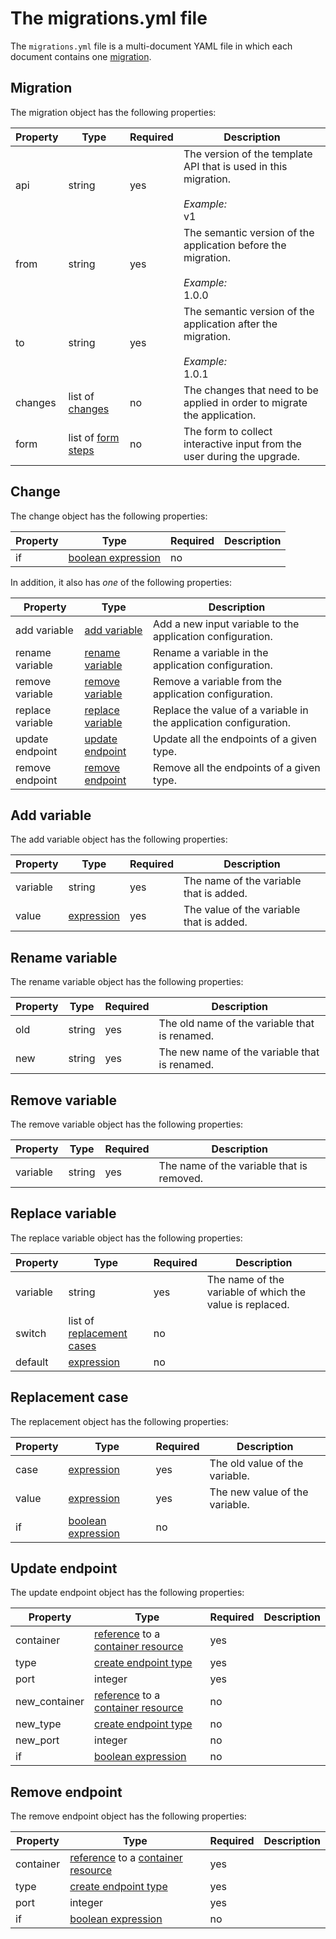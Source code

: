 # The migrations.yml file

The `migrations.yml` file is a multi-document YAML file in which each document contains one [migration](#migration).

## Migration

The migration object has the following properties:

| Property | Type | Required | Description |
|---|---|---|---|
| api | string | yes | The version of the template API that is used in this migration. <br><br> *Example:* <br> v1 |
| from | string | yes | The semantic version of the application before the migration. <br><br> *Example:* <br> 1.0.0 |
| to | string | yes | The semantic version of the application after the migration. <br><br> *Example:* <br> 1.0.1 |
| changes | list of [changes](#change) | no | The changes that need to be applied in order to migrate the application. |
| form | list of [form steps](template.md#form-step) | no | The form to collect interactive input from the user during the upgrade. |

## Change

The change object has the following properties:

| Property | Type | Required | Description |
|---|---|---|---|
| if | [boolean expression](./types.md#boolean-expression) | no |  |

In addition, it also has *one* of the following properties:

| Property | Type | Description |
|---|---|---|
| add variable | [add variable](#add-variable) | Add a new input variable to the application configuration. |
| rename variable | [rename variable](#rename-variable) | Rename a variable in the application configuration. |
| remove variable | [remove variable](#remove-variable) | Remove a variable from the application configuration. |
| replace variable | [replace variable](#replace-variable) | Replace the value of a variable in the application configuration. |
| update endpoint | [update endpoint](#update-endpoint) | Update all the endpoints of a given type. |
| remove endpoint | [remove endpoint](#remove-endpoint) | Remove all the endpoints of a given type. |

## Add variable

The add variable object has the following properties:

| Property | Type | Required | Description |
|---|---|---|---|
| variable | string | yes | The name of the variable that is added. |
| value | [expression](./types.md#expression) | yes | The value of the variable that is added. |

## Rename variable

The rename variable object has the following properties:

| Property | Type | Required | Description |
|---|---|---|---|
| old | string | yes | The old name of the variable that is renamed. |
| new | string | yes | The new name of the variable that is renamed. |

## Remove variable

The remove variable object has the following properties:

| Property | Type | Required | Description |
|---|---|---|---|
| variable | string | yes | The name of the variable that is removed. |

## Replace variable

The replace variable object has the following properties:

| Property | Type | Required | Description |
|---|---|---|---|
| variable | string | yes | The name of the variable of which the value is replaced. |
| switch | list of [replacement cases](#replacement-case) | no |  |
| default | [expression](./types.md#expression) | no |  |

## Replacement case

The replacement object has the following properties:

| Property | Type | Required | Description |
|---|---|---|---|
| case | [expression](./types.md#expression) | yes | The old value of the variable. |
| value | [expression](./types.md#expression) | yes | The new value of the variable. |
| if | [boolean expression](./types.md#boolean-expression) | no |  |

## Update endpoint

The update endpoint object has the following properties:

| Property | Type | Required | Description |
|---|---|---|---|
| container | [reference](./types.md#reference) to a [container resource](./template.md#resource) | yes |  |
| type | [create endpoint type](./template.md#create-endpoint-type) | yes |  |
| port | integer | yes |  |
| new_container | [reference](./types.md#reference) to a [container resource](./template.md#resource) | no |  |
| new_type | [create endpoint type](./template.md#create-endpoint-type) | no |  |
| new_port | integer | no |  |
| if | [boolean expression](./types.md#boolean-expression) | no |  |

## Remove endpoint

The remove endpoint object has the following properties:

| Property | Type | Required | Description |
|---|---|---|---|
| container | [reference](./types.md#reference) to a [container resource](./template.md#resource) | yes |  |
| type | [create endpoint type](./template.md#create-endpoint-type) | yes |  |
| port | integer | yes |  |
| if | [boolean expression](./types.md#boolean-expression) | no |  |